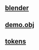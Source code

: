 ## [blender](https://www.blender.org/)

## [demo.obj](https://raw.githubusercontent.com/cvdlab-cg/lessons/master/lessons/2016-04-28/demo.obj)

## [tokens](https://docs.google.com/spreadsheets/d/1S5IoO5g6nnAv3IwqtdPwpIFULszV8XmW5BWhH1tCJ6I/edit#gid=0)

